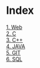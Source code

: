 # Index
[1.  Web](https://github.com/shau-14/Code-Notes/blob/master/WEb) <br>
[2.  C](https://github.com/shad-ct/Code-Notes/tree/main/C) <br>
[3.  C++](https://github.com/shad-ct/Code-Notes/tree/main/C%2B%2B) <br>
[4.  JAVA](https://github.com/shad-ct/Code-Notes/tree/main/JAVA) <br>
[5.  GIT](https://github.com/shad-ct/Code-Notes/tree/main/GIT) <br>
[6.  SQL](https://github.com/shad-ct/Code-Notes/tree/main/SQL) <br>
